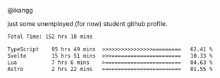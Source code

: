 @ikangg

just some unemployed (for now) student github profile.

<!--START_SECTION:waka-->

```txt
Total Time: 152 hrs 18 mins

TypeScript    95 hrs 49 mins  >>>>>>>>>>>>>>>>=========   62.41 %
Svelte        15 hrs 51 mins  >>>======================   10.33 %
Lua           7 hrs 6 mins    >========================   04.63 %
Astro         2 hrs 22 mins   =========================   01.55 %
```

<!--END_SECTION:waka-->
